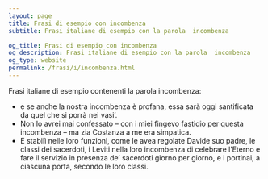 ```yaml
---
layout: page
title: Frasi di esempio con incombenza 
subtitle: Frasi italiane di esempio con la parola  incombenza

og_title: Frasi di esempio con incombenza 
og_description: Frasi italiane di esempio con la parola  incombenza
og_type: website
permalink: /frasi/i/incombenza.html
---
```


Frasi italiane di esempio contenenti la parola incombenza:


- e se anche la nostra incombenza è profana, essa sarà oggi santificata da quel che si porrà nei vasi’.
- Non lo avrei mai confessato – con i miei fingevo fastidio per questa incombenza – ma zia Costanza a me era simpatica.
- E stabilì nelle loro funzioni, come le avea regolate Davide suo padre, le classi dei sacerdoti, i Leviti nella loro incombenza di celebrare l’Eterno e fare il servizio in presenza de’ sacerdoti giorno per giorno, e i portinai, a ciascuna porta, secondo le loro classi.
